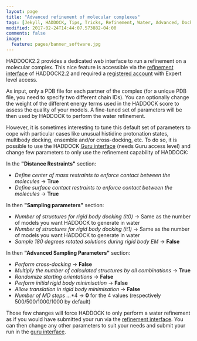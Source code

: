```yaml
---
layout: page
title: "Advanced refinement of molecular complexes"
tags: [Jekyll, HADDOCK, Tips, Tricks, Refinement, Water, Advanced, Docking, Simulation, Computational Biology, Modelling, Protein Structure]
modified: 2017-02-24T14:44:07.573882-04:00
comments: false
image:
  feature: pages/banner_software.jpg
---
```


HADDOCK2.2 provides a dedicated web interface to run a refinement on a molecular complex. This nice feature is accessible 
via the [refinement interface][refinement_page] of HADDOCK2.2 and required a [registered account][register_page] with 
Expert level access.

As input, only a PDB file for each partner of the complex (for a unique PDB file, you need to specify two different chain 
IDs). You can optionally change the weight of the different energy terms used in the HADDOCK score to assess the 
quality of your models.
A fine-tuned set of parameters will be then used by HADDOCK to perform the water refinement.

However, it is sometimes interesting to tune this default set of parameters to cope with particular cases like unusual histidine
protonation states, multibody docking, ensemble and/or cross-docking, etc.
To do so, it is possible to use the HADDOCK [Guru interface][guru_page] (needs Guru access level) and change few parameters to only 
use the refinement capability of HADDOCK:

In the **"Distance Restraints"** section:

* _Define center of mass restraints to enforce contact between the molecules_ → **True**
* _Define surface contact restraints to enforce contact between the molecules_ → **True**

In then **"Sampling parameters"** section:

* _Number of structures for rigid body docking (it0)_ → Same as the number of models you want HADDOCK to generate in water
* _Number of structures for rigid body docking (it1)_ → Same as the number of models you want HADDOCK to generate in water
* _Sample 180 degrees rotated solutions during rigid body EM_ → **False**

In then **"Advanced Sampling Parameters"** section:

* _Perform cross-docking_ → **False**
* _Multiply the number of calculated structures by all combinations_ → **True**
* _Randomize starting orientations_ → **False**
* _Perform initial rigid body minimisation_ → **False**
* _Allow translation in rigid body minimisation_ → **False**
* _Number of MD steps ..._*4 → **0** for the 4 values (respectively 500/500/1000/1000 by default)

Those few changes will force HADDOCK to only perform a water refinement as if you would have submitted your run via the
[refinement interface][refinement_page]. You can then change any other parameters to suit your needs and submit your run
in the [guru interface][guru_page].



[refinement_page]: http://haddock.science.uu.nl/services/HADDOCK2.2/haddockserver-refinement.html "HADDOCK refinement interface"
[guru_page]: http://haddock.science.uu.nl/services/HADDOCK2.2/haddockserver-guru.html "HADDOCK guru interface"
[register_page]: http://haddock.science.uu.nl/services/HADDOCK2.2/signup.html "HADDOCK registration page"